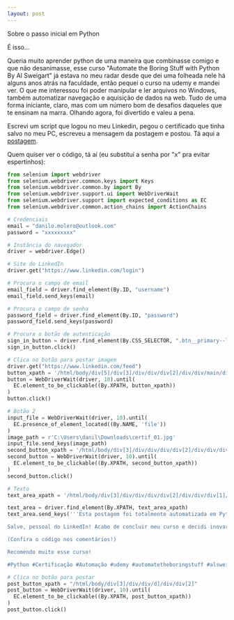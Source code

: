 ```yaml
---
layout: post
---
```

Sobre o passo inicial em Python

É isso...

Queria muito aprender python de uma maneira que combinasse comigo e que não desanimasse, esse curso "Automate the Boring Stuff with Python
By Al Sweigart" já estava no meu radar desde que dei uma folheada nele há alguns anos atrás na faculdade, então pequei o curso na udemy e mandei ver.
O que me interessou foi poder manipular e ler arquivos no Windows, também automatizar navegação e aquisição de dados na web.
Tudo de uma forma iniciante, claro, mas com um número bom de desafios daqueles que te ensinam na marra.
Olhando agora, foi divertido e valeu a pena.

Escrevi um script que logou no meu Linkedin, pegou o certificado que tinha salvo no meu PC, escreveu a mensagem da postagem e postou.
Tá aqui a [postagem]([https://www.linkedin.com/feed/update/urn:li:activity:7133694396247490560/).

Quem quiser ver o código, tá aí (eu substituí a senha por "x" pra evitar espertinhos):

```python
from selenium import webdriver
from selenium.webdriver.common.keys import Keys
from selenium.webdriver.common.by import By
from selenium.webdriver.support.ui import WebDriverWait
from selenium.webdriver.support import expected_conditions as EC
from selenium.webdriver.common.action_chains import ActionChains

# Credenciais
email = "danilo.molero@outlook.com"
password = "xxxxxxxxx"

# Instância do navegador
driver = webdriver.Edge()

# Site do LinkedIn
driver.get("https://www.linkedin.com/login")

# Procura o campo de email
email_field = driver.find_element(By.ID, "username")
email_field.send_keys(email)

# Procura o campo de senha
password_field = driver.find_element(By.ID, "password")
password_field.send_keys(password)

# Procura o botão de autenticação
sign_in_button = driver.find_element(By.CSS_SELECTOR, ".btn__primary--large")
sign_in_button.click()

# Clica no botão para postar imagem
driver.get("https://www.linkedin.com/feed")
button_xpath = '/html/body/div[5]/div[3]/div/div/div[2]/div/div/main/div[1]/div[2]/div[3]/button'
button = WebDriverWait(driver, 10).until(
  EC.element_to_be_clickable((By.XPATH, button_xpath))
)
button.click()

# Botão 2
input_file = WebDriverWait(driver, 10).until(
  EC.presence_of_element_located((By.NAME, 'file'))
)
image_path = r'C:\Users\danil\Downloads\certif_01.jpg'
input_file.send_keys(image_path)
second_button_xpath = '/html/body/div[3]/div/div/div/div[2]/div/div/div[2]/div/button'
second_button = WebDriverWait(driver, 10).until(
  EC.element_to_be_clickable((By.XPATH, second_button_xpath))
)
second_button.click()

# Texto
text_area_xpath = '/html/body/div[3]/div/div/div/div[2]/div/div/div[1]/div[1]/div/div/div/div/div/div[1]/p'

text_area = driver.find_element(By.XPATH, text_area_xpath)
text_area.send_keys('''Esta postagem foi totalmente automatizada em Python!

Salve, pessoal do LinkedIn! Acabo de concluir meu curso e decidi inovar: usei minhas habilidades recém-adquiridas para criar um script de automação que gerou esta mensagem e exibiu meu certificado!

(Confira o código nos comentários!)

Recomendo muito esse curso!

#Python #Certificação #Automação #udemy #automatetheboringstuff #alsweigart''')

# Clica no botão para postar
post_button_xpath = "/html/body/div[3]/div/div/d]/div/div[2]"
post_button = WebDriverWait(driver, 10).until(
  EC.element_to_be_clickable((By.XPATH, post_button_xpath))
)
post_button.click()

